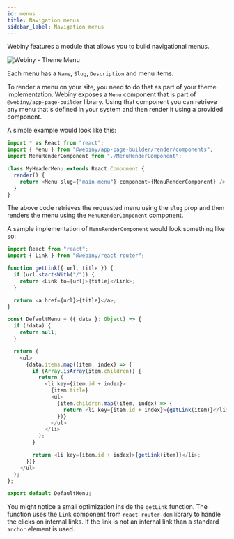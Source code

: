 ```yaml
---
id: menus
title: Navigation menus
sidebar_label: Navigation menus
---
```


Webiny features a module that allows you to build navigational menus.

![Webiny - Theme Menu](/img/theme-development/webiny-theme-menu.png)

Each menu has a `Name`, `Slug`, `Description` and menu items.

To render a menu on your site, you need to do that as part of your theme implementation. Webiny exposes a `Menu` component that is part of `@webiny/app-page-builder` library. Using that component you can retrieve any menu that's defined in your system and then render it using a provided component.

A simple example would look like this:

```js
import * as React from "react";
import { Menu } from "@webiny/app-page-builder/render/components";
import MenuRenderComponent from "./MenuRenderComponent";

class MyHeaderMenu extends React.Component {
  render() {
    return <Menu slug={"main-menu"} component={MenuRenderComponent} />;
  }
}
```

The above code retrieves the requested menu using the `slug` prop and then renders the menu using the `MenuRenderComponent` component.

A sample implementation of `MenuRenderComponent` would look something like so:

```js
import React from "react";
import { Link } from "@webiny/react-router";

function getLink({ url, title }) {
  if (url.startsWith("/")) {
    return <Link to={url}>{title}</Link>;
  }

  return <a href={url}>{title}</a>;
}

const DefaultMenu = ({ data }: Object) => {
  if (!data) {
    return null;
  }

  return (
    <ul>
      {data.items.map((item, index) => {
        if (Array.isArray(item.children)) {
          return (
            <li key={item.id + index}>
              {item.title}
              <ul>
                {item.children.map((item, index) => {
                  return <li key={item.id + index}>{getLink(item)}</li>;
                })}
              </ul>
            </li>
          );
        }

        return <li key={item.id + index}>{getLink(item)}</li>;
      })}
    </ul>
  );
};

export default DefaultMenu;
```

You might notice a small optimization inside the `getLink` function. The function uses the `Link` component from `react-router-dom` library to handle the clicks on internal links. If the link is not an internal link than a standard `anchor` element is used.
